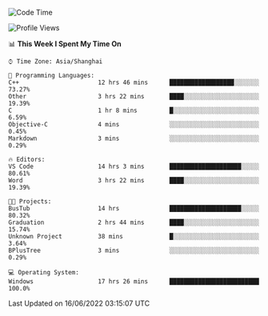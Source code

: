 <!--START_SECTION:waka-->
![Code Time](http://img.shields.io/badge/Code%20Time-126%20hrs%2024%20mins-blue)

![Profile Views](http://img.shields.io/badge/Profile%20Views-0-blue)

📊 **This Week I Spent My Time On** 

```text
⌚︎ Time Zone: Asia/Shanghai

💬 Programming Languages: 
C++                      12 hrs 46 mins      ██████████████████░░░░░░░   73.27% 
Other                    3 hrs 22 mins       ████░░░░░░░░░░░░░░░░░░░░░   19.39% 
C                        1 hr 8 mins         █░░░░░░░░░░░░░░░░░░░░░░░░   6.59% 
Objective-C              4 mins              ░░░░░░░░░░░░░░░░░░░░░░░░░   0.45% 
Markdown                 3 mins              ░░░░░░░░░░░░░░░░░░░░░░░░░   0.29%

🔥 Editors: 
VS Code                  14 hrs 3 mins       ████████████████████░░░░░   80.61% 
Word                     3 hrs 22 mins       ████░░░░░░░░░░░░░░░░░░░░░   19.39%

🐱‍💻 Projects: 
BusTub                   14 hrs              ████████████████████░░░░░   80.32% 
Graduation               2 hrs 44 mins       ████░░░░░░░░░░░░░░░░░░░░░   15.74% 
Unknown Project          38 mins             █░░░░░░░░░░░░░░░░░░░░░░░░   3.64% 
BPlusTree                3 mins              ░░░░░░░░░░░░░░░░░░░░░░░░░   0.29%

💻 Operating System: 
Windows                  17 hrs 26 mins      █████████████████████████   100.0%

```


 Last Updated on 16/06/2022 03:15:07 UTC
<!--END_SECTION:waka-->
